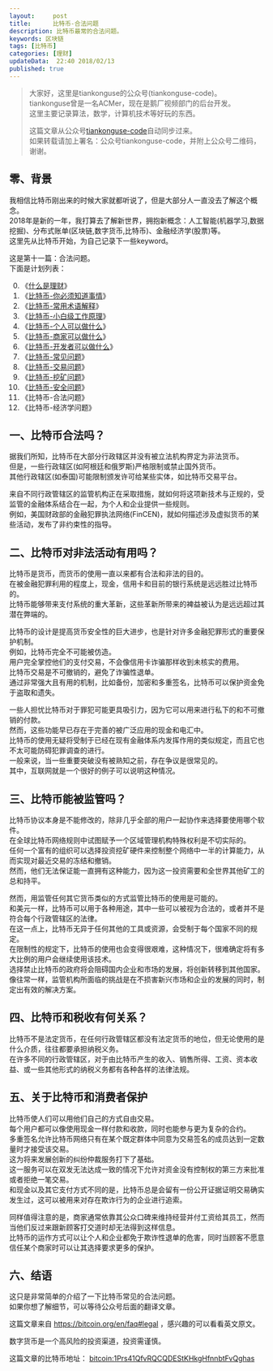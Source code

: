 ```yaml
---   
layout:     post  
title:      比特币-合法问题  
description: 比特币最常的合法问题。  
keywords: 区块链  
tags: [比特币]  
categories: [理财]  
updateData:  22:40 2018/02/13
published: true  
---  
```

  
  
>   
> 大家好，这里是tiankonguse的公众号(tiankonguse-code)。    
> tiankonguse曾是一名ACMer，现在是鹅厂视频部门的后台开发。    
> 这里主要记录算法，数学，计算机技术等好玩的东西。   
>      
> 这篇文章从公众号[tiankonguse-code](https://mp.weixin.qq.com/s/XD3ZL6cUSDh4UCrC8eMoLw)自动同步过来。    
> 如果转载请加上署名：公众号tiankonguse-code，并附上公众号二维码，谢谢。  
>    
  

## 零、背景 

我相信比特币刚出来的时候大家就都听说了，但是大部分人一直没去了解这个概念。  
2018年是新的一年，我打算去了解新世界，拥抱新概念：人工智能(机器学习,数据挖掘)、分布式账单(区块链,数字货币,比特币)、金融经济学(股票)等。  
这里先从比特币开始，为自己记录下一些keyword。  


这是第十一篇：合法问题。  
下面是计划列表：  

0. 《[什么是理财](http://mp.weixin.qq.com/s/jghH-D6CC_mGEFkkNnvC3A)》
1. 《[比特币-你必须知道事情](http://mp.weixin.qq.com/s/pu8e18eC2mBQxB9z01ETjg)》  
2. 《[比特币-常用术语解释](https://mp.weixin.qq.com/s/3P9Tv6iO89p6xHpD1r_41Q)》  
3. 《[比特币-小白级工作原理](http://mp.weixin.qq.com/s/boeL6G5UVVEA3hVXiWDSWw)》  
4. 《[比特币-个人可以做什么](http://mp.weixin.qq.com/s/erz3_s5zksrM9E72mi0GNQ)》
5. 《[比特币-商家可以做什么](http://mp.weixin.qq.com/s/_iO9r0vsI5sgD3zIwD4bQg)》   
6. 《[比特币-开发者可以做什么](http://mp.weixin.qq.com/s/yFQKqwEiOd2UFO6MKDZDRQ)》    
7. 《[比特币-常见问题](http://mp.weixin.qq.com/s/A0yyRNfyXtugnCf5in_5lg)》   
8. 《[比特币-交易问题](http://mp.weixin.qq.com/s/Q-DQJo4ajiaXsJs-MW5HXQ)》  
9. 《[比特币-挖矿问题](http://mp.weixin.qq.com/s/kFTusG9zIW9yQqMlN4GkSg)》  
10. 《[比特币-安全问题](https://mp.weixin.qq.com/s/MvZOzYgIngsyVxpZD_TN-w)》  
11. 《比特币-合法问题》  
12. 《比特币-经济学问题》 



## 一、比特币合法吗？  

据我们所知，比特币在大部分行政辖区并没有被立法机构界定为非法货币。  
但是，一些行政辖区(如阿根廷和俄罗斯)严格限制或禁止国外货币。  
其他行政辖区(如泰国)可能限制颁发许可给某些实体，如比特币交易平台。  


来自不同行政管辖区的监管机构正在采取措施，就如何将这项新技术与正规的，受监管的金融体系结合在一起，为个人和企业提供一些规则。  
例如，美国财政部的金融犯罪执法网络(FinCEN)，就如何描述涉及虚拟货币的某些活动，发布了非约束性的指导。  


## 二、比特币对非法活动有用吗？  


比特币是货币，而货币的使用一直以来都有合法和非法的目的。  
在被金融犯罪利用的程度上，现金，信用卡和目前的银行系统是远远胜过比特币的。  
比特币能够带来支付系统的重大革新，这些革新所带来的裨益被认为是远远超过其潜在弊端的。  


比特币的设计是提高货币安全性的巨大进步，也是针对许多金融犯罪形式的重要保护机制。  
例如，比特币完全不可能被仿造。  
用户完全掌控他们的支付交易，不会像信用卡诈骗那样收到未核实的费用。  
比特币交易是不可撤销的，避免了诈骗性退单。  
通过非常强大且有用的机制，比如备份，加密和多重签名，比特币可以保护资金免于盗取和遗失。  


一些人担忧比特币对于罪犯可能更具吸引力，因为它可以用来进行私下的和不可撤销的付款。  
然而，这些功能早已存在于完善的被广泛应用的现金和电汇中。  
比特币的使用无疑将受制于已经在现有金融体系内发挥作用的类似规定，而且它也不太可能防碍犯罪调查的进行。  
一般来说，当一些重要突破没有被熟知之前，存在争议是很常见的。  
其中，互联网就是一个很好的例子可以说明这种情况。   


## 三、比特币能被监管吗？  


比特币协议本身是不能修改的，除非几乎全部的用户一起协作来选择要使用哪个软件。  
在全球比特币网络规则中试图赋予一个区域管理机构特殊权利是不切实际的。  
任何一个富有的组织可以选择投资挖矿硬件来控制整个网络中一半的计算能力，从而实现对最近交易的冻结和撤销。  
然而，他们无法保证能一直拥有这种能力，因为这一投资需要和全世界其他矿工的总和持平。  


然而，用监管任何其它货币类似的方式监管比特币的使用是可能的。  
和美元一样，比特币可以用于各种用途，其中一些可以被视为合法的，或者并不是符合每个行政管辖区的法律。  
在这一点上，比特币无异于任何其他的工具或资源，会受制于每个国家不同的规定。  
在限制性的规定下，比特币的使用也会变得很艰难，这种情况下，很难确定将有多大比例的用户会继续使用该技术。  
选择禁止比特币的政府将会阻碍国内企业和市场的发展，将创新转移到其他国家。  
像往常一样，监管机构所面临的挑战是在不损害新兴市场和企业的发展的同时，制定出有效的解决方案。  

## 四、比特币和税收有何关系？  

比特币不是法定货币，在任何行政管辖区都没有法定货币的地位，但无论使用的是什么介质，往往都要承担纳税义务。  
在许多不同的行政管辖区，对于由比特币产生的收入、销售所得、工资、资本收益、或一些其他形式的纳税义务都有各种各样的法律法规。  

## 五、关于比特币和消费者保护  

比特币使人们可以用他们自己的方式自由交易。  
每个用户都可以像使用现金一样付款和收款，同时也能参与更为复杂的合约。  
多重签名允许比特币网络只有在某个既定群体中同意为交易签名的成员达到一定数量时才接受该交易。  
这为将来发展创新的纠纷仲裁服务打下了基础。  
这一服务可以在双发无法达成一致的情况下允许对资金没有控制权的第三方来批准或者拒绝一笔交易。  
和现金以及其它支付方式不同的是，比特币总是会留有一份公开证据证明交易确实发生过，这可以被用来对存在欺诈行为的企业进行追索。  


同样值得注意的是，商家通常依靠其公众口碑来维持经营并付工资给其员工，然而当他们反过来跟新顾客打交道时却无法得到这样信息。  
比特币的运作方式可以让个人和企业都免于欺诈性退单的危害，同时当顾客不愿意信任某个商家时可以让其选择要求更多的保护。  


## 六、结语  


这只是非常简单的介绍了一下比特币常见的合法问题。  
如果你想了解细节，可以等待公众号后面的翻译文章。  

这篇文章来自 https://bitcoin.org/en/faq#legal ，感兴趣的可以看看英文原文。  

 
数字货币是一个高风险的投资渠道，投资需谨慎。  

这篇文章的比特币地址： [bitcoin:1Prs41QfvRQCQDEStKHkgHfnnbtFvQghas](bitcoin:1Prs41QfvRQCQDEStKHkgHfnnbtFvQghas)     

